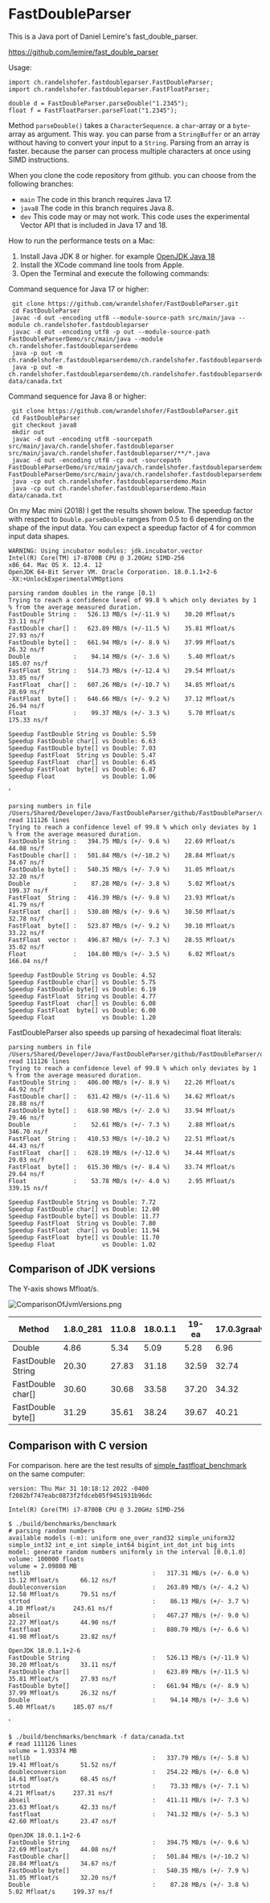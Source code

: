 # FastDoubleParser

This is a Java port of Daniel Lemire's fast_double_parser.

https://github.com/lemire/fast_double_parser

Usage:

    import ch.randelshofer.fastdoubleparser.FastDoubleParser;
    import ch.randelshofer.fastdoubleparser.FastFloatParser;

    double d = FastDoubleParser.parseDouble("1.2345");
    float f = FastFloatParser.parseFloat("1.2345");

Method `parseDouble()` takes a `CharacterSequence`. a `char`-array or a `byte`-array as argument. This way. you can
parse from a `StringBuffer` or an array without having to convert your input to a `String`. Parsing from an array is
faster. because the parser can process multiple characters at once using SIMD instructions.

When you clone the code repository from github. you can choose from the following branches:

- `main` The code in this branch requires Java 17.
- `java8` The code in this branch requires Java 8.
- `dev` This code may or may not work. This code uses the experimental Vector API that is included in Java 17 and 18.

How to run the performance tests on a Mac:

1. Install Java JDK 8 or higher. for example [OpenJDK Java 18](https://jdk.java.net/18/)
2. Install the XCode command line tools from Apple.
3. Open the Terminal and execute the following commands:

Command sequence for Java 17 or higher:

     git clone https://github.com/wrandelshofer/FastDoubleParser.git
     cd FastDoubleParser 
     javac -d out -encoding utf8 --module-source-path src/main/java --module ch.randelshofer.fastdoubleparser    
     javac -d out -encoding utf8 -p out --module-source-path FastDoubleParserDemo/src/main/java --module ch.randelshofer.fastdoubleparserdemo
     java -p out -m ch.randelshofer.fastdoubleparserdemo/ch.randelshofer.fastdoubleparserdemo.Main  
     java -p out -m ch.randelshofer.fastdoubleparserdemo/ch.randelshofer.fastdoubleparserdemo.Main data/canada.txt   

Command sequence for Java 8 or higher:

     git clone https://github.com/wrandelshofer/FastDoubleParser.git
     cd FastDoubleParser 
     git checkout java8
     mkdir out
     javac -d out -encoding utf8 -sourcepath src/main/java/ch.randelshofer.fastdoubleparser src/main/java/ch.randelshofer.fastdoubleparser/**/*.java    
     javac -d out -encoding utf8 -cp out -sourcepath FastDoubleParserDemo/src/main/java/ch.randelshofer.fastdoubleparserdemo FastDoubleParserDemo/src/main/java/ch.randelshofer.fastdoubleparserdemo/**/*.java
     java -cp out ch.randelshofer.fastdoubleparserdemo.Main  
     java -cp out ch.randelshofer.fastdoubleparserdemo.Main data/canada.txt   

On my Mac mini (2018) I get the results shown below. The speedup factor with respect to `Double.parseDouble` ranges from
0.5 to 6 depending on the shape of the input data. You can expect a speedup factor of 4 for common input data shapes.

    WARNING: Using incubator modules: jdk.incubator.vector
    Intel(R) Core(TM) i7-8700B CPU @ 3.20GHz SIMD-256
    x86_64. Mac OS X. 12.4. 12
    OpenJDK 64-Bit Server VM. Oracle Corporation. 18.0.1.1+2-6
    -XX:+UnlockExperimentalVMOptions
    
    parsing random doubles in the range [0.1)
    Trying to reach a confidence level of 99.8 % which only deviates by 1 % from the average measured duration.
    FastDouble String :   526.13 MB/s (+/-11.9 %)    30.20 Mfloat/s    33.11 ns/f
    FastDouble char[] :   623.89 MB/s (+/-11.5 %)    35.81 Mfloat/s    27.93 ns/f
    FastDouble byte[] :   661.94 MB/s (+/- 8.9 %)    37.99 Mfloat/s    26.32 ns/f
    Double            :    94.14 MB/s (+/- 3.6 %)     5.40 Mfloat/s   185.07 ns/f
    FastFloat  String :   514.73 MB/s (+/-12.4 %)    29.54 Mfloat/s    33.85 ns/f
    FastFloat  char[] :   607.26 MB/s (+/-10.7 %)    34.85 Mfloat/s    28.69 ns/f
    FastFloat  byte[] :   646.66 MB/s (+/- 9.2 %)    37.12 Mfloat/s    26.94 ns/f
    Float             :    99.37 MB/s (+/- 3.3 %)     5.70 Mfloat/s   175.33 ns/f
    
    Speedup FastDouble String vs Double: 5.59
    Speedup FastDouble char[] vs Double: 6.63
    Speedup FastDouble byte[] vs Double: 7.03
    Speedup FastFloat  String vs Double: 5.47
    Speedup FastFloat  char[] vs Double: 6.45
    Speedup FastFloat  byte[] vs Double: 6.87
    Speedup Float             vs Double: 1.06

'

    parsing numbers in file /Users/Shared/Developer/Java/FastDoubleParser/github/FastDoubleParser/data/canada.txt
    read 111126 lines
    Trying to reach a confidence level of 99.8 % which only deviates by 1 % from the average measured duration.
    FastDouble String :   394.75 MB/s (+/- 9.6 %)    22.69 Mfloat/s      44.08 ns/f
    FastDouble char[] :   501.84 MB/s (+/-10.2 %)    28.84 Mfloat/s      34.67 ns/f
    FastDouble byte[] :   540.35 MB/s (+/- 7.9 %)    31.05 Mfloat/s      32.20 ns/f
    Double            :    87.28 MB/s (+/- 3.8 %)     5.02 Mfloat/s     199.37 ns/f
    FastFloat  String :   416.39 MB/s (+/- 9.8 %)    23.93 Mfloat/s      41.79 ns/f
    FastFloat  char[] :   530.80 MB/s (+/- 9.6 %)    30.50 Mfloat/s      32.78 ns/f
    FastFloat  byte[] :   523.87 MB/s (+/- 9.2 %)    30.10 Mfloat/s      33.22 ns/f
    FastFloat  vector :   496.87 MB/s (+/- 7.3 %)    28.55 Mfloat/s      35.02 ns/f
    Float             :   104.80 MB/s (+/- 3.5 %)     6.02 Mfloat/s     166.04 ns/f
    
    Speedup FastDouble String vs Double: 4.52
    Speedup FastDouble char[] vs Double: 5.75
    Speedup FastDouble byte[] vs Double: 6.19
    Speedup FastFloat  String vs Double: 4.77
    Speedup FastFloat  char[] vs Double: 6.08
    Speedup FastFloat  byte[] vs Double: 6.00
    Speedup Float             vs Double: 1.20

FastDoubleParser also speeds up parsing of hexadecimal float literals:

    parsing numbers in file /Users/Shared/Developer/Java/FastDoubleParser/github/FastDoubleParser/data/canada_hex.txt
    read 111126 lines
    Trying to reach a confidence level of 99.8 % which only deviates by 1 % from the average measured duration.
    FastDouble String :   406.00 MB/s (+/- 8.9 %)    22.26 Mfloat/s      44.92 ns/f
    FastDouble char[] :   631.42 MB/s (+/-11.6 %)    34.62 Mfloat/s      28.88 ns/f
    FastDouble byte[] :   618.98 MB/s (+/- 2.0 %)    33.94 Mfloat/s      29.46 ns/f
    Double            :    52.61 MB/s (+/- 7.3 %)     2.88 Mfloat/s     346.70 ns/f
    FastFloat  String :   410.53 MB/s (+/-10.2 %)    22.51 Mfloat/s      44.43 ns/f
    FastFloat  char[] :   628.19 MB/s (+/-12.0 %)    34.44 Mfloat/s      29.03 ns/f
    FastFloat  byte[] :   615.30 MB/s (+/- 8.4 %)    33.74 Mfloat/s      29.64 ns/f
    Float             :    53.78 MB/s (+/- 4.0 %)     2.95 Mfloat/s     339.15 ns/f
    
    Speedup FastDouble String vs Double: 7.72
    Speedup FastDouble char[] vs Double: 12.00
    Speedup FastDouble byte[] vs Double: 11.77
    Speedup FastFloat  String vs Double: 7.80
    Speedup FastFloat  char[] vs Double: 11.94
    Speedup FastFloat  byte[] vs Double: 11.70
    Speedup Float             vs Double: 1.02

## Comparison of JDK versions

The Y-axis shows Mfloat/s.

![ComparisonOfJvmVersions.png](ComparisonOfJvmVersions.png)

|Method            |1.8.0_281|11.0.8|18.0.1.1|19-ea|17.0.3graalvm|
|-------------------|---|---|---|---|---|
|Double            |4.86|5.34|5.09|5.28|6.96|
|FastDouble String |20.30|27.83|31.18|32.59|32.74|
|FastDouble char[] |30.60|30.68|33.58|37.20|34.32|
|FastDouble byte[] |31.29|35.61|38.24|39.67|40.21|

## Comparison with C version

For comparison. here are the test results
of [simple_fastfloat_benchmark](https://github.com/lemire/simple_fastfloat_benchmark)  
on the same computer:

    version: Thu Mar 31 10:18:12 2022 -0400 f2082bf747eabc0873f2fdceb05f9451931b96dc

    Intel(R) Core(TM) i7-8700B CPU @ 3.20GHz SIMD-256

    $ ./build/benchmarks/benchmark
    # parsing random numbers
    available models (-m): uniform one_over_rand32 simple_uniform32 simple_int32 int_e_int simple_int64 bigint_int_dot_int big_ints 
    model: generate random numbers uniformly in the interval [0.0.1.0]
    volume: 100000 floats
    volume = 2.09808 MB 
    netlib                                  :   317.31 MB/s (+/- 6.0 %)    15.12 Mfloat/s      66.12 ns/f 
    doubleconversion                        :   263.89 MB/s (+/- 4.2 %)    12.58 Mfloat/s      79.51 ns/f 
    strtod                                  :    86.13 MB/s (+/- 3.7 %)     4.10 Mfloat/s     243.61 ns/f 
    abseil                                  :   467.27 MB/s (+/- 9.0 %)    22.27 Mfloat/s      44.90 ns/f 
    fastfloat                               :   880.79 MB/s (+/- 6.6 %)    41.98 Mfloat/s      23.82 ns/f 

    OpenJDK 18.0.1.1+2-6
    FastDouble String                       :   526.13 MB/s (+/-11.9 %)    30.20 Mfloat/s      33.11 ns/f
    FastDouble char[]                       :   623.89 MB/s (+/-11.5 %)    35.81 Mfloat/s      27.93 ns/f
    FastDouble byte[]                       :   661.94 MB/s (+/- 8.9 %)    37.99 Mfloat/s      26.32 ns/f
    Double                                  :    94.14 MB/s (+/- 3.6 %)     5.40 Mfloat/s     185.07 ns/f

'

    $ ./build/benchmarks/benchmark -f data/canada.txt
    # read 111126 lines 
    volume = 1.93374 MB 
    netlib                                  :   337.79 MB/s (+/- 5.8 %)    19.41 Mfloat/s      51.52 ns/f 
    doubleconversion                        :   254.22 MB/s (+/- 6.0 %)    14.61 Mfloat/s      68.45 ns/f 
    strtod                                  :    73.33 MB/s (+/- 7.1 %)     4.21 Mfloat/s     237.31 ns/f 
    abseil                                  :   411.11 MB/s (+/- 7.3 %)    23.63 Mfloat/s      42.33 ns/f 
    fastfloat                               :   741.32 MB/s (+/- 5.3 %)    42.60 Mfloat/s      23.47 ns/f 

    OpenJDK 18.0.1.1+2-6
    FastDouble String                       :   394.75 MB/s (+/- 9.6 %)    22.69 Mfloat/s      44.08 ns/f
    FastDouble char[]                       :   501.84 MB/s (+/-10.2 %)    28.84 Mfloat/s      34.67 ns/f
    FastDouble byte[]                       :   540.35 MB/s (+/- 7.9 %)    31.05 Mfloat/s      32.20 ns/f
    Double                                  :    87.28 MB/s (+/- 3.8 %)     5.02 Mfloat/s     199.37 ns/f
